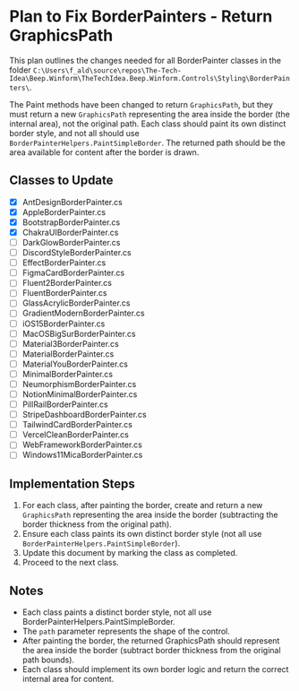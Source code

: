 # Plan to Fix BorderPainters - Return GraphicsPath

This plan outlines the changes needed for all BorderPainter classes in the folder `C:\Users\f_ald\source\repos\The-Tech-Idea\Beep.Winform\TheTechIdea.Beep.Winform.Controls\Styling\BorderPainters\`.

The Paint methods have been changed to return `GraphicsPath`, but they must return a new `GraphicsPath` representing the area inside the border (the internal area), not the original path. Each class should paint its own distinct border style, and not all should use `BorderPainterHelpers.PaintSimpleBorder`. The returned path should be the area available for content after the border is drawn.

## Classes to Update

- [x] AntDesignBorderPainter.cs
- [x] AppleBorderPainter.cs
- [x] BootstrapBorderPainter.cs
- [x] ChakraUIBorderPainter.cs
- [ ] DarkGlowBorderPainter.cs
- [ ] DiscordStyleBorderPainter.cs
- [ ] EffectBorderPainter.cs
- [ ] FigmaCardBorderPainter.cs
- [ ] Fluent2BorderPainter.cs
- [ ] FluentBorderPainter.cs
- [ ] GlassAcrylicBorderPainter.cs
- [ ] GradientModernBorderPainter.cs
- [ ] iOS15BorderPainter.cs
- [ ] MacOSBigSurBorderPainter.cs
- [ ] Material3BorderPainter.cs
- [ ] MaterialBorderPainter.cs
- [ ] MaterialYouBorderPainter.cs
- [ ] MinimalBorderPainter.cs
- [ ] NeumorphismBorderPainter.cs
- [ ] NotionMinimalBorderPainter.cs
- [ ] PillRailBorderPainter.cs
- [ ] StripeDashboardBorderPainter.cs
- [ ] TailwindCardBorderPainter.cs
- [ ] VercelCleanBorderPainter.cs
- [ ] WebFrameworkBorderPainter.cs
- [ ] Windows11MicaBorderPainter.cs

## Implementation Steps

1. For each class, after painting the border, create and return a new `GraphicsPath` representing the area inside the border (subtracting the border thickness from the original path).
2. Ensure each class paints its own distinct border style (not all use `BorderPainterHelpers.PaintSimpleBorder`).
3. Update this document by marking the class as completed.
4. Proceed to the next class.

## Notes

- Each class paints a distinct border style, not all use BorderPainterHelpers.PaintSimpleBorder.
- The `path` parameter represents the shape of the control.
- After painting the border, the returned GraphicsPath should represent the area inside the border (subtract border thickness from the original path bounds).
- Each class should implement its own border logic and return the correct internal area for content.